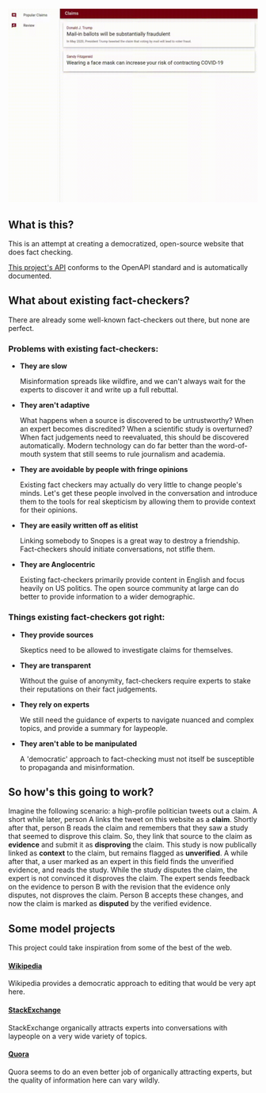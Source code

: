![Demo](demo.gif)

## What is this?
This is an attempt at creating a democratized, open-source website that does fact checking.

[This project's API](https://app.swaggerhub.com/apis-docs/Ferretech/lens-of-truth-api/1.0.0/) conforms to the OpenAPI standard and is automatically documented.

## What about existing fact-checkers?
There are already some well-known fact-checkers out there, but none are perfect.

### Problems with existing fact-checkers:

- **They are slow**

    Misinformation spreads like wildfire, and we can't always wait for the experts to discover it and write up a full 
    rebuttal.

- **They aren't adaptive**

    What happens when a source is discovered to be untrustworthy? When an expert becomes discredited? When a scientific
    study is overturned? When fact judgements need to reevaluated, this should be discovered automatically. Modern 
    technology can do far better than the word-of-mouth system that still seems to rule journalism and academia.

- **They are avoidable by people with fringe opinions**

    Existing fact checkers may actually do very little to change people's minds. Let's get these people involved in the 
    conversation and introduce them to the tools for real skepticism by allowing them to provide context for their 
    opinions.

- **They are easily written off as elitist**

    Linking somebody to Snopes is a great way to destroy a friendship. Fact-checkers should initiate conversations, not 
    stifle them.

- **They are Anglocentric**

    Existing fact-checkers primarily provide content in English and focus heavily on US politics. The open source 
    community at large can do better to provide information to a wider demographic.


### Things existing fact-checkers got right:

- **They provide sources**
    
    Skeptics need to be allowed to investigate claims for themselves.

- **They are transparent**
    
    Without the guise of anonymity, fact-checkers require experts to stake their reputations on their fact judgements.

- **They rely on experts**

    We still need the guidance of experts to navigate nuanced and complex topics, and provide a summary for laypeople.

- **They aren't able to be manipulated**

    A 'democratic' approach to fact-checking must not itself be susceptible to propaganda and misinformation.


## So how's this going to work?

Imagine the following scenario: a high-profile politician tweets out a claim. A short while later, person A links the 
tweet on this website as a **claim**. Shortly after that, person B reads the claim and remembers that they saw a study 
that seemed to disprove this claim. So, they link that source to the claim as **evidence** and submit it as 
**disproving** the claim. This study is now publically linked as **context** to the claim, but remains flagged as 
**unverified**. A while after that, a user marked as an expert in this field finds the unverified evidence, and reads 
the study. While the study disputes the claim, the expert is not convinced it disproves the claim. The expert sends 
feedback on the evidence to person B with the revision that the evidence only disputes, not disproves the claim. Person 
B accepts these changes, and now the claim is marked as **disputed** by the verified evidence.


## Some model projects
This project could take inspiration from some of the best of the web.

#### [Wikipedia](https://wikipedia.org)
Wikipedia provides a democratic approach to editing that would be very apt here.

#### [StackExchange](https://stackexchange.com)
StackExchange organically attracts experts into conversations with laypeople on a very wide variety of topics.

#### [Quora](https://quora.com)
Quora seems to do an even better job of organically attracting experts, but the quality of information here can vary 
wildly.
